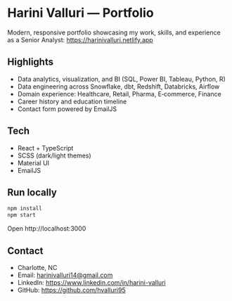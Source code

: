 # Harini Valluri — Portfolio

Modern, responsive portfolio showcasing my work, skills, and experience as a Senior Analyst: https://harinivalluri.netlify.app

## Highlights

- Data analytics, visualization, and BI (SQL, Power BI, Tableau, Python, R)
- Data engineering across Snowflake, dbt, Redshift, Databricks, Airflow
- Domain experience: Healthcare, Retail, Pharma, E‑commerce, Finance
- Career history and education timeline
- Contact form powered by EmailJS

## Tech

- React + TypeScript
- SCSS (dark/light themes)
- Material UI
- EmailJS

## Run locally

```bash
npm install
npm start
```
Open http://localhost:3000

## Contact

- Charlotte, NC
- Email: harinivalluri14@gmail.com
- LinkedIn: https://www.linkedin.com/in/harini-valluri
- GitHub: https://github.com/hvalluri95
